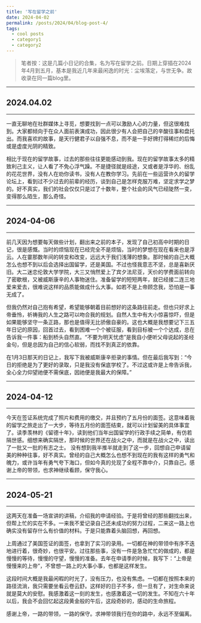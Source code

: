 ```yaml
---
title: '写在留学之前'
date: 2024-04-02
permalink: /posts/2024/04/blog-post-4/
tags:
  - cool posts
  - category1
  - category2
---
```

> 笔者按：这是几篇小日记的合集，名为写在留学之前。日期上穿插在2024年4月到五月，基本是我近几年来最闲逸的时光：尘埃落定，与世无争。故收录在同一篇blog里。

---
## 2024.04.02
---
一直无聊地在社群媒体上寻觅，想要找到一点可以激励人心的力量，但这很难找到。大家都倾向于在众人面前表演成功，因此很少有人会把自己的辛酸往事和盘托出。而我喜欢的故事，是天行健君子以自强不息，而不是一手好牌打得稀烂的后悔或是虚度光阴的精致。

相比于现在的留学故事，过去的那些往往更能感动到我。现在的留学故事太多的精致利己主义，让人看了不免心浮气躁。不是捷径就是歧途，又或者是浮华的、纷乱的花花世界，没有人在劝你读书，没有人在教你学习。先前在一些运营许久的留学论坛上，看到过不少过去的前辈的经历，谈到自己是怎样克服万难，坚定求学之梦的。好不真实，我们的社会仅仅只是过了十数年，整个社会的风气已经陡然一变，变得那么陌生，那么奇怪。

---
## 2024-04-06
---
前几天因为想要每天做些计划，翻出来之前的本子，发现了自己初高中时期的日记，很是感慨。当时的烦恼现在已经完全不是烦恼，当时的梦想在现在看来也是浮云。人在霎那数年间的转变和改变，远远大于我们浅薄的想象。那时候的自己大概怎么也想不到以后会选择出国留学，还是美国。不过也怪我意志不坚，总是喜新厌旧。大二迷恋伦敦大学学院，大三又悄然爱上了宾夕法尼亚，天价的学费面前转向了密歇根，又被威斯康辛的人事物迷住。准备留学的短短两年，就已经接二连三地爱来爱去，很难说这样的品质能做成什么大事。如若不是上帝顾念我，恐怕是一事无成了。

但我仍然对自己抱有希望，希望能够朝着目前想好的这条路往前走。但也只好求上帝垂怜，祈祷我的人生之路可以吻合我的规划。自然人生中有大小惊喜惊吓，但是如果能够坚守一条正路，那也是值得无比骄傲自豪的。这也大概是我想要记下三五年日记的原因，回首过去，看到困难一个个被征服，看到目标被一个个达成，总在告诉我一件事：船到桥头自然直。“不要为明天忧虑”是我自小便听父母说起的圣经金句，但是总因为自己的信心软弱，而找不到真正的依靠。

在1月3日那天的日记上，我写下我被威斯康辛拒录的事情。但在最后我写到：“今日的拒绝是为了更好的录取，只是我没有保底学校了。不过这或许是上帝告诉我，全心全力仰望祂便不需保底，因祂便是我最大的保障。”

---
## 2024-04-12
---
今天在签证系统完成了照片和费用的缴交，并且预约了五月份的面签。这意味着我的留学之旅走出了一大步，等待五月份的面签结束，就可以计划留美的具体事宜了。读季羡林的《留德十年》，读到他们当年出国留学的行政手续之简单，有仿若隔世感。细想来确实隔世，那时候的世界还在战火之中，而就是在战火之中，读出了一批又一批的有志之士。
没有想到我半推半就走到了这一步，回想自己申请留美的种种往事，好不真实。曾经的自己大概怎么也想不到现在的我有这样的勇气和魄力，或许当年有勇气夸下海口，但如今真的兑现了全程不靠中介，只靠自己。感谢上帝的带领，也求神继续看顾，保守我心。

---
## 2024-05-21
---
这两天在准备一场宣讲的讲稿，介绍我的申请经验。于是将曾经的那些翻找出来，但帮上忙的实在不多。一来我不爱记录自己还未成功的努力过程，二来这一路上也确实没有留存什么有价值的材料。于是只能靠着头脑回想，再回想。

上周通过了美国签证的面签，也拿到了实习的录用。一切都在神的带领中有序不迭地进行着，很奇妙，也很平安。过往那些事，没有一件是急急忙忙的做成的，都是慢慢的等待，慢慢的守望，慢慢的准备。去年在申请季的时候，我写下：“上帝是慢慢来的上帝”，不曾想一路上的大事小事，也都是这样发生。

这段时间大概是我最闲暇的时光了，没有压力，也没有焦虑。一切都在按照本来的路径流淌，我只需要坐看云卷云舒。这样好的日子不多，但一旦有了，对生命来说就是莫大的安慰。我感激着这一刻的发生，也感激着这一切的发生。不知在六十年以后，我会不会回忆起这段黄金般的午后，这段奇妙的，感动的生命旅程。

感谢上帝，一路的带领，一路的保守。求神带领我行在你的路中，永远不至偏离。
